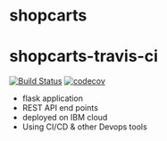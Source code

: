 # shopcarts

# shopcarts-travis-ci

[![Build Status](https://travis-ci.com/nyu-devops-team7/shopcarts.svg?branch=main)](https://travis-ci.com/nyu-devops-team7/shopcarts)
[![codecov](https://codecov.io/gh/nyu-devops-team7/shopcarts/branch/main/graph/badge.svg?token=0MCK81VPYG)](https://codecov.io/gh/nyu-devops-team7/shopcarts)
 - flask application 
 - REST API end points
 - deployed on IBM cloud
 - Using CI/CD & other Devops tools
